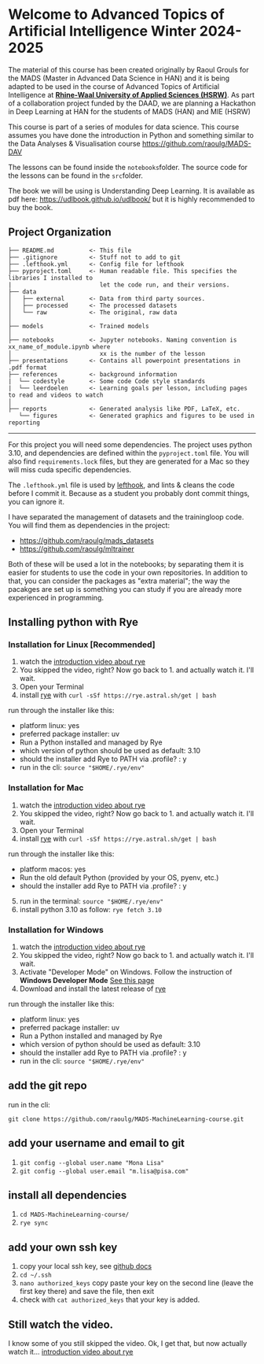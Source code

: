 Welcome to Advanced Topics of Artificial Intelligence Winter 2024-2025
==============================

The material of this course has been created originally by Raoul Grouls for the MADS (Master in Advanced Data Science in HAN) and it is being adapted to be used in the course of Advanced Topics of Artificial Intelligence at [**Rhine-Waal University of Applied Sciences (HSRW)**](https://www.hsrw.eu/). 
As part of a collaboration project funded by the DAAD, we are planning a Hackathon in Deep Learning at HAN for the students of MADS (HAN) and MIE (HSRW)

This course is part of a series of modules for data science.
This course assumes you have done the introduction in Python and something similar to the Data Analyses & Visualisation course https://github.com/raoulg/MADS-DAV


The lessons can be found inside the `notebooks`folder.
The source code for the lessons can be found in the `src`folder.

The book we will be using is Understanding Deep Learning. It is available as pdf here: https://udlbook.github.io/udlbook/ but it is highly recommended to buy the book.


Project Organization
------------

    ├── README.md          <- This file
    ├── .gitignore         <- Stuff not to add to git
    ├── .lefthook.yml      <- Config file for lefthook
    ├── pyproject.toml     <- Human readable file. This specifies the libraries I installed to
    |                         let the code run, and their versions.
    ├── data
    │   ├── external       <- Data from third party sources.
    │   ├── processed      <- The processed datasets
    │   └── raw            <- The original, raw data
    │
    ├── models             <- Trained models
    │
    ├── notebooks          <- Jupyter notebooks. Naming convention is xx_name_of_module.ipynb where
    │                         xx is the number of the lesson
    ├── presentations      <- Contains all powerpoint presentations in .pdf format
    ├── references         <- background information
    |  └── codestyle       <- Some code Code style standards
    |  └── leerdoelen      <- Learning goals per lesson, including pages to read and videos to watch
    │
    ├── reports            <- Generated analysis like PDF, LaTeX, etc.
       └── figures         <- Generated graphics and figures to be used in reporting

--------

For this project you will need some dependencies.
The project uses python 3.10, and dependencies are defined within the `pyproject.toml` file. You will also find `requirements.lock` files, but they are generated for a Mac so they will miss cuda specific dependencies.

The `.lefthook.yml` file is used by [lefthook](https://github.com/evilmartians/lefthook), and lints & cleans the code before I commit it. Because as a student you probably dont commit things, you can ignore it.

I have separated the management of datasets and the trainingloop code. You will find them as dependencies in the project:
- https://github.com/raoulg/mads_datasets
- https://github.com/raoulg/mltrainer

Both of these will be used a lot in the notebooks; by separating them it is easier for students to use the code in your own repositories.
In addition to that, you can consider the packages as "extra material"; the way the pacakges are set up is something you can study if you are already more experienced in programming.
## Installing python with Rye

### Installation for Linux [Recommended]
1. watch the [introduction video about rye](https://rye.astral.sh/guide/)
2. You skipped the video, right? Now go back to 1. and actually watch it. I'll wait.
3. Open your Terminal
4. install [rye](https://rye.astral.sh/) with `curl -sSf https://rye.astral.sh/get | bash`

run through the installer like this:
- platform linux: yes
- preferred package installer: uv
- Run a Python installed and managed by Rye
- which version of python should be used as default: 3.10
- should the installer add Rye to PATH via .profile? : y
- run in the cli: `source "$HOME/.rye/env"`

### Installation for Mac
1. watch the [introduction video about rye](https://rye.astral.sh/guide/)
2. You skipped the video, right? Now go back to 1. and actually watch it. I'll wait.
3. Open your Terminal
4. install [rye](https://rye.astral.sh/) with `curl -sSf https://rye.astral.sh/get | bash`

run through the installer like this:
- platform macos: yes
- Run the old default Python (provided by your OS, pyenv, etc.)
- should the installer add Rye to PATH via .profile? : y

5. run in the terminal: `source "$HOME/.rye/env"`
6. install python 3.10 as follow: `rye fetch 3.10`


### Installation for Windows

1. watch the [introduction video about rye](https://rye.astral.sh/guide/)
2. You skipped the video, right? Now go back to 1. and actually watch it. I'll wait.
3. Activate "Developer Mode" on Windows. Follow the instruction of **Windows Developer Mode** [See this page](https://rye.astral.sh/guide/faq/#windows-developer-mode)
4. Download and install the latest release of [rye](https://rye.astral.sh/) 

run through the installer like this:
- platform linux: yes
- preferred package installer: uv
- Run a Python installed and managed by Rye
- which version of python should be used as default: 3.10
- should the installer add Rye to PATH via .profile? : y
- run in the cli: `source "$HOME/.rye/env"`

## add the git repo
run in the cli:

`git clone https://github.com/raoulg/MADS-MachineLearning-course.git`

## add your username and email to git
1. `git config --global user.name "Mona Lisa"`
2. `git config --global user.email "m.lisa@pisa.com"`

## install all dependencies
1. `cd MADS-MachineLearning-course/`
2. `rye sync`

## add your own ssh key
1. copy your local ssh key, see [github docs](https://docs.github.com/en/authentication/connecting-to-github-with-ssh/generating-a-new-ssh-key-and-adding-it-to-the-ssh-agent)
2. `cd ~/.ssh`
3. `nano authorized_keys`
copy paste your key on the second line (leave the first key there) and save the file, then exit
4. check with `cat authorized_keys` that your key is added.

## Still watch the video.

I know some of you still skipped the video. Ok, I get that, but now actually watch it... [introduction video about rye](https://rye.astral.sh/guide/)
